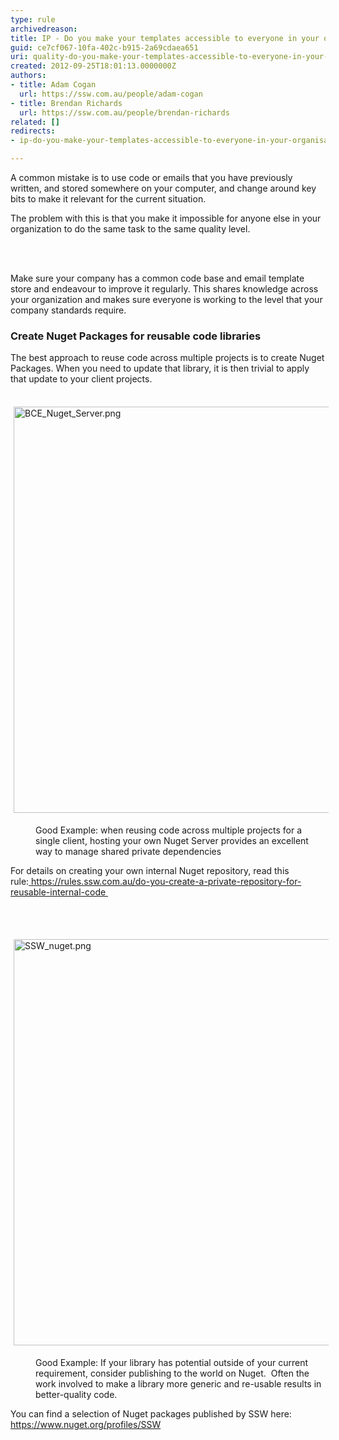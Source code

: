 ```yaml
---
type: rule
archivedreason: 
title: IP - Do you make your templates accessible to everyone in your organisation?
guid: ce7cf067-10fa-402c-b915-2a69cdaea651
uri: quality-do-you-make-your-templates-accessible-to-everyone-in-your-organisation
created: 2012-09-25T18:01:13.0000000Z
authors:
- title: Adam Cogan
  url: https://ssw.com.au/people/adam-cogan
- title: Brendan Richards
  url: https://ssw.com.au/people/brendan-richards
related: []
redirects:
- ip-do-you-make-your-templates-accessible-to-everyone-in-your-organisation

---
```



<p>​​​A common mistake&#160;is to use code or&#160;emails that you have previously written, and stored somewhere on your computer, and change around key bits to make it relevant for the current situation.<br></p>
                <p>The problem with this is that you make it impossible for anyone else in your organization to do the same task to the same quality level. </p>
<br><excerpt class='endintro'></excerpt><br>
<p>Make sure your company has a common code base and&#160;email template store and endeavour​ to improve it regularly. This shares knowledge across your organization and makes sure everyone is working to the level that your company standards require. </p><h3 class="ssw15-rteElement-H3">Create Nuget Packages for reusable code&#160;libraries</h3><p>The best approach to reuse code across multiple projects is to create Nuget Packages. When you need to update that library, it is then trivial to apply that update to your client projects.</p><p>​​<img src="/PublishingImages/BCE_Nuget_Server.png" alt="BCE_Nuget_Server.png" style="margin&#58;5px;width&#58;650px;" /><br></p><dd class="ssw15-rteElement-FigureGood">Good Example&#58; when reusing code across multiple projects for a single client, hosting your own Nuget Server provides an&#160;excellent way to manage shared private dependencies</dd><p>For details on creating your own internal Nuget repository, read this rule&#58;<a href="/_layouts/15/FIXUPREDIRECT.ASPX?WebId=3dfc0e07-e23a-4cbb-aac2-e778b71166a2&amp;TermSetId=07da3ddf-0924-4cd2-a6d4-a4809ae20160&amp;TermId=91a40442-d5ea-40a5-b442-33419f9fd369">&#160;https&#58;//rules.ssw.com.au/do-you-create-a-private-repository-for-reusable-internal-code​&#160;</a></p><p>​<br></p><p>​​<img src="/PublishingImages/SSW_nuget.png" alt="SSW_nuget.png" style="margin&#58;5px;width&#58;650px;" /><br></p><dd class="ssw15-rteElement-FigureGood">Good Example&#58; If your library has potential outside of your current requirement, consider publishing to the world&#160;on Nuget.&#160;&#160;Often the work involved to make a library more generic and re-usable results in better-quality code.</dd><p class="ssw15-rteElement-P">You can find a selection of Nuget packages published by SSW here&#58;<br><a href="https&#58;//www.nuget.org/profiles/SSW">https&#58;//www.nuget.org/profiles/SSW​​</a><br></p><p class="ssw15-rteElement-P"><br></p><p class="ssw15-rteElement-P"><br></p>

            


